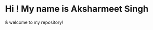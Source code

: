 #  Hi ! My name is Aksharmeet Singh
& welcome to my repository!



<!-- <table cellpadding="0">
  <tr>
    <td valign="center" >
<img src="https://github-readme-streak-stats.herokuapp.com/?user=aksharmeet&theme=tokyonight" alt="mystreak"/>
    </td>
    <td valign="center" >
      <img src="https://github-readme-stats.vercel.app/api/top-langs?username=aksharmeet&show_icons=true&locale=en&layout=compact&theme=chartreuse-dark" alt="ovi" />
    </td>
     </tr>
  </table> -->

<!-- followers and profile views -->
<!-- <table cellpadding="0">
  <tr>
    <td valign="center" >
<img alt="GitHub" src="https://img.shields.io/badge/dynamic/json?logo=github&label=GitHub+Followers&labelColor=282c34&color=181717&query=%24.data.totalSubs&url=https%3A%2F%2Fapi.spencerwoo.com%2Fsubstats%2F%3Fsource%3Dgithub%26queryKey%3Daksharmeet&longCache=true"/></td>
     <td valign="center"><img src="https://komarev.com/ghpvc/?username=aksharmeet&color=brightgreen" alt="watching_count" /></td>
  </tr>
  </table> -->

<!-- ## Get In Touch -->

<!-- Linkedin -->

<!-- <a href="https://www.linkedin.com/in/aksharmeet-singh-9869a6175/" target="_blank"><img src="https://img.shields.io/badge/LinkedIn-%230077B5.svg?&style=flat-square&logo=linkedin&logoColor=white" alt="LinkedIn"></a>
 -->


